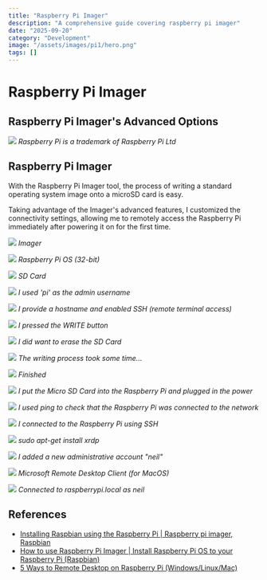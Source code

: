 ```yaml
---
title: "Raspberry Pi Imager"
description: "A comprehensive guide covering raspberry pi imager"
date: "2025-09-20"
category: "Development"
image: "/assets/images/pi1/hero.png"
tags: []
---
```


# Raspberry Pi Imager

## Raspberry Pi Imager's Advanced Options

![](/assets/images/pi1/raspberry-pi-logo.svg)
*Raspberry Pi is a trademark of Raspberry Pi Ltd*


## Raspberry Pi Imager

With the Raspberry Pi Imager tool, the process of writing a standard operating system image onto a microSD card is easy. 

Taking advantage of the Imager's advanced features, I customized the connectivity settings, allowing me to remotely access the Raspberry Pi immediately after powering it on for the first time.

![](/assets/images/pi1/raspberry-pi-setup-image-2-682x452.png)
*Imager*

![](/assets/images/pi1/raspberry-pi-setup-image-3-682x452.png)
*Raspberry Pi OS (32-bit)*

![](/assets/images/pi1/raspberry-pi-setup-image-4-682x452.png)
*SD Card*

![](/assets/images/pi1/raspberry-pi-setup-image-682x452.png)
*I used 'pi' as the admin username*

![](/assets/images/pi1/raspberry-pi-setup-image-5-682x452.png)
*I provide a hostname and enabled SSH (remote terminal access)*

![](/assets/images/pi1/raspberry-pi-setup-image-7-682x452.png)
*I pressed the WRITE button*

![](/assets/images/pi1/raspberry-pi-setup-image-8-682x452.png)
*I did want to erase the SD Card*

![](/assets/images/pi1/raspberry-pi-setup-image-10-682x452.png)
*The writing process took some time...*

![](/assets/images/pi1/raspberry-pi-setup-image-11-682x452.png)
*Finished*

![](/assets/images/pi1/raspberry-pi-setup-img-3336-1836x1377.jpg)
*I put the Micro SD Card into the Raspberry Pi and plugged in the power*

![](/assets/images/pi1/screen-shot-2023-07-22-at-1.44.46-pm-1138x736.png)
*I used ping to check that the Raspberry Pi was connected to the network*

![](/assets/images/pi1/screen-shot-2023-07-22-at-1.50.37-pm-1138x738.png)
*I connected to the Raspberry Pi using SSH*

![](/assets/images/pi1/screen-shot-2023-07-22-at-1.52.03-pm-1144x520.png)
*sudo apt-get install xrdp*

![](/assets/images/pi1/screen-shot-2023-07-22-at-1.56.43-pm-1136x742.png)
*I added a new administrative account "neil"*

![](/assets/images/pi1/screen-shot-2023-07-22-at-1.58.10-pm-1526x984.png)
*Microsoft Remote Desktop Client (for MacOS)*

![](/assets/images/pi1/screen-shot-2023-07-22-at-2.03.53-pm-1836x1148.png)
*Connected to raspberrypi.local as neil*
## References

- [Installing Raspbian using the Raspberry Pi | Raspberry pi imager, Raspbian](https://projects.raspberrypi.org/en/projects/imager-install)
- [How to use Raspberry Pi Imager | Install Raspberry Pi OS to your  Raspberry Pi (Raspbian)](https://www.youtube.com/watch?v=ntaXWS8Lk34)
- [5 Ways to Remote Desktop on Raspberry Pi (Windows/Linux/Mac)](https://raspberrytips.com/remote-desktop-raspberry-pi/)

